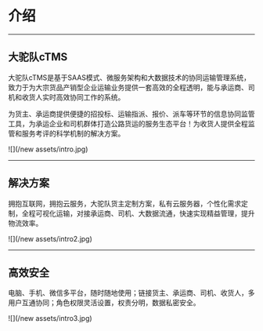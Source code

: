 # 介绍

---

## **大驼队cTMS**

大驼队cTMS是基于SAAS模式、微服务架构和大数据技术的协同运输管理系统，致力于为大宗货品产销型企业运输业务提供一套高效的全程透明，能与承运商、司机和收货人实时高效协同工作的系统。

为货主、承运商提供便捷的招投标、运输指派、报价、派车等环节的信息协同监管工具，为承运企业和司机群体打造公路货运的服务生态平台！为收货人提供全程监管和服务考评的科学机制的解决方案。

![](/new assets/intro.jpg)



---

## 解决方案

拥抱互联网，拥抱云服务，大驼队货主定制方案，私有云服务器，个性化需求定制，全程可视化运输，对接承运商、司机、大数据流通，快速实现精益管理，提升物流效率。

![](/new assets/intro2.jpg)



---

## 高效安全

电脑、手机、微信多平台，随时随地使用；链接货主、承运商、司机、收货人，多用户互通协同；角色权限灵活设置，权责分明，数据私密安全。

![](/new assets/intro3.jpg)





